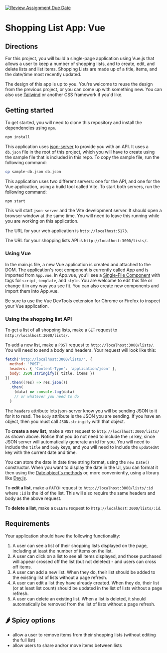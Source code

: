 [![Review Assignment Due Date](https://classroom.github.com/assets/deadline-readme-button-24ddc0f5d75046c5622901739e7c5dd533143b0c8e959d652212380cedb1ea36.svg)](https://classroom.github.com/a/RqhuAf8n)

# Shopping List App: Vue

## Directions

For this project, you will build a single-page application using Vue.js that allows a user to keep a number of shopping lists, and to create, edit, and delete lists and list items. Shopping Lists are made up of a title, items, and the date/time most recently updated.

The design of this app is up to you. You're welcome to reuse the design from the previous project, or you can come up with something new. You can also use [Tailwind](https://tailwindcss.com/) or another CSS framework if you'd like.

## Getting started

To get started, you will need to clone this repository and install the dependencies using `npm`.

```sh
npm install
```

This application uses [json-server](https://github.com/typicode/json-server) to provide you with an API. It uses a `db.json` file in the root of this project, which you will have to create using the sample file that is included in this repo. To copy the sample file, run the following command:

```sh
cp sample-db.json db.json
```

This application uses two different servers: one for the API, and one for the Vue application, using a build tool called Vite. To start both servers, run the following command:

```sh
npm start
```

This will start `json-server` and the Vite development server. It should open a browser window at the same time. You will need to leave this running while you are working on this application.

The URL for your web application is `http://localhost:5173`.

The URL for your shopping lists API is `http://localhost:3000/lists/`.

### Using Vue

In the main.js file, a new Vue application is created and attached to the DOM. The application's root component is currently called App and is imported from `App.vue`. In App.vue, you'll see a [Single-File Component](https://vuejs.org/guide/scaling-up/sfc.html) with tags for `script`, `template`, and `style`. You are welcome to edit this file or change it in any way you see fit. You can also create new components and import them into App.vue.

Be sure to use the Vue DevTools extension for Chrome or Firefox to inspect your Vue application.

### Using the shopping list API

To get a list of all shopping lists, make a `GET` request to `http://localhost:3000/lists/`.

To add a new list, make a `POST` request to `http://localhost:3000/lists/`. You will need to send a body and headers. Your request will look like this:

```js
fetch('http://localhost:3000/lists/', {
  method: 'POST',
  headers: { 'Content-Type': 'application/json' },
  body: JSON.stringify({ title, items })
})
  .then((res) => res.json())
  .then(
    (data) => console.log(data)
    // or whatever you need to do
  )
```

The `headers` attribute lets json-server know you will be sending JSON to it for it to read. The `body` attribute is the JSON you are sending. If you have an object, then you must call `JSON.stringify` with that object.

To **create a new list**, make a `POST` request to `http://localhost:3000/lists/` as shown above. Notice that you do not need to include the `id` key, since JSON server will automatically generate an id for you. You will need to include the `title` and `body` keys, and you will need to include the `updatedAt` key with the current date and time.

You can store the date in date time string format, using the `new Date()` constructor. When you want to display the date in the UI, you can format it then using the [Date object's methods](https://developer.mozilla.org/en-US/docs/Web/JavaScript/Reference/Global_Objects/Date) or, more conveniently, using a library like [Day.js](https://day.js.org/).

To **edit a list**, make a `PATCH` request to `http://localhost:3000/lists/:id` where `:id` is the id of the list. This will also require the same headers and body as the above request.

To **delete a list**, make a `DELETE` request to `http://localhost:3000/lists/:id`.

## Requirements

Your application should have the following functionality:

1. A user can see a list of their shopping lists displayed on the page, including at least the number of items on the list.
2. A user can click on a list to see all items displayed, and those purchased will appear crossed off the list (but not deleted) - and users can cross off items.
3. A user can add a new list. When they do, their list should be added to the existing list of lists without a page refresh.
4. A user can edit a list they have already created. When they do, their list (or at least list count) should be updated in the list of lists without a page refresh.
5. A user can delete an existing list. When a list is deleted, it should automatically be removed from the list of lists without a page refresh.

## 🌶️ Spicy options

- allow a user to remove items from their shopping lists (without editing the full list)
- allow users to share and/or move items between lists
